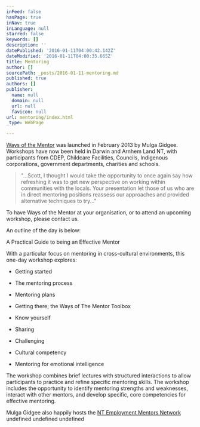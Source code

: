 ```yaml
---
inFeed: false
hasPage: true
inNav: true
inLanguage: null
starred: false
keywords: []
description: ''
datePublished: '2016-01-11T04:00:42.142Z'
dateModified: '2016-01-11T04:00:35.665Z'
title: Mentoring
author: []
sourcePath: _posts/2016-01-11-mentoring.md
published: true
authors: []
publisher:
  name: null
  domain: null
  url: null
  favicon: null
url: mentoring/index.html
_type: WebPage

---
```

[Ways of the Mentor][0] was launched in February
2013 by Mulga Gidgee. Workshops have now been held in Darwin and Arnhem Land
NT, with participants from CDEP, Childcare Facilities, Councils, Indigenous
corporations, government departments, charities and schools.

> "...Scott, I thought I would take the opportunity to once again say how
> refreshing it was to get new perspective on working within communities with the
> locals. Your presentation let those of us who are in direct mentoring positions
> reassess our approaches and provided alternative techniques to try..."

To have Ways of the Mentor at your
organisation, or to attend an upcoming workshop, please contact us.

An outline of the day is below:

A Practical Guide to being an Effective
Mentor

With a particular focus on mentoring in
cross-cultural environments, this one-day workshop explores:

- Getting started

- The mentoring process

- Mentoring plans

- Getting there; the Ways of The Mentor
Toolbox

- Know yourself

- Sharing

- Challenging

- Cultural competency

- Mentoring for emotional intelligence

The workshop combines brief lectures with
structured interactions to allow participants to practice and refine specific
mentoring skills. The workshop includes the opportunity to identify mentoring
strengths and weaknesses, interact with other mentors, and develop specific,
core competencies for effective mentoring.

Mulga Gidgee also happily hosts the [NT
Employment Mentors Network][1]
undefined
undefined
undefined

[0]: www.waysofthementor.com
[1]: www.mentornt.net.au